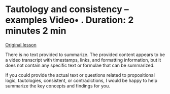 # Tautology and consistency – examples Video• . Duration: 2 minutes 2 min

[Original lesson](https://www.coursera.org/learn/uol-fundamentals-of-computer-science/lecture/cdOzt/tautology-and-consistency-examples)

There is no text provided to summarize. The provided content appears to be a video transcript with timestamps, links, and formatting information, but it does not contain any specific text or formulae that can be summarized.

If you could provide the actual text or questions related to propositional logic, tautologies, consistent, or contradictions, I would be happy to help summarize the key concepts and findings for you.

